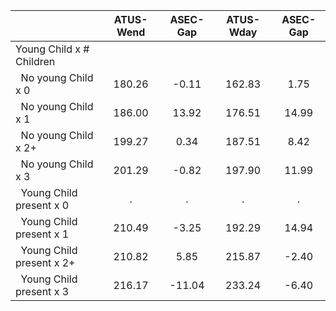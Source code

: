 
|                      |    ATUS-Wend |     ASEC-Gap |    ATUS-Wday |     ASEC-Gap |
| -------------------- | :----------: | :----------: | :----------: | :----------: |
| Young Child x # Children |              |              |              |              |
| &nbsp;&nbsp;No young Child x 0 |       180.26 |        -0.11 |       162.83 |         1.75 |
| &nbsp;&nbsp;No young Child x 1 |       186.00 |        13.92 |       176.51 |        14.99 |
| &nbsp;&nbsp;No young Child x 2+ |       199.27 |         0.34 |       187.51 |         8.42 |
| &nbsp;&nbsp;No young Child x 3 |       201.29 |        -0.82 |       197.90 |        11.99 |
| &nbsp;&nbsp;Young Child present x 0 |            . |            . |            . |            . |
| &nbsp;&nbsp;Young Child present x 1 |       210.49 |        -3.25 |       192.29 |        14.94 |
| &nbsp;&nbsp;Young Child present x 2+ |       210.82 |         5.85 |       215.87 |        -2.40 |
| &nbsp;&nbsp;Young Child present x 3 |       216.17 |       -11.04 |       233.24 |        -6.40 |

